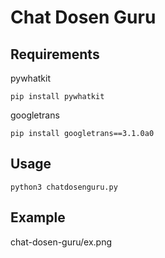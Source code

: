 # Chat Dosen Guru

## Requirements
pywhatkit

```pip install pywhatkit```

googletrans

```pip install googletrans==3.1.0a0```

## Usage
```python3 chatdosenguru.py```

## Example
chat-dosen-guru/ex.png
